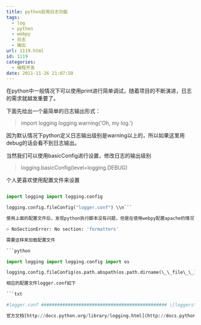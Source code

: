 ```yaml
---
title: python启用日志功能
tags:
  - log
  - python
  - webpy
  - 日志
  - 输出
url: 1119.html
id: 1119
categories:
  - 编程开发
date: 2011-11-26 21:07:50
---
```


在python中一般情况下可以使用print进行简单调试，随着项目的不断演进，日志的需求就越发重要了。  

下面先给出一个最简单的日志输出形式：  

> import logging logging.warning('Oh, my log.')

因为默认情况下python定义日志输出级别是warning以上的，所以如果这里用debug的话会看不到日志输出。  

当然我们可以使用basicConfig进行设置，修改日志的输出级别  

> logging.basicConfig(level=logging.DEBUG)

个人更喜欢使用配置文件来设置  

```python  

import logging import logging.config  

logging.config.fileConfig("logger.conf") \\n```  

使用上面的配置文件后，发现python执行脚本没有问题，但是在使用webpy配置apache的情况下报错：  

> NoSectionError: No section: 'formatters'

需要这样来加载配置文件  

```python  

import logging import logging.config import os  

logging.config.fileConfig(os.path.abspath(os.path.dirname(\_\_file\_\_)) + "/logger.conf") \\n```  

相应的配置文件logger.conf如下  

```txt  

#logger.conf ############################################### \[loggers\] keys=root \[logger\_root\] level=DEBUG handlers=hand ############################################### \[handlers\] keys=console,file \[handler\_console\] class=StreamHandler level=DEBUG formatter=form args=(sys.stdout,) \[handler\_file\] class=FileHandler level=DEBUG formatter=form args=('python.log', 'a') ############################################### \[formatters\] keys=form \[formatter\_form\] format=%(asctime)s %(filename)s\[line:%(lineno)d\] %(levelname)s %(message)s datefmt=%Y-%m-%d %H:%M:%S \\n```  

官方文档[http://docs.python.org/library/logging.html](http://docs.python.org/library/logging.html) [一些简单的例子](http://docs.python.org/howto/logging.html#logging-basic-tutorial) [还有关于配置文件的说明](http://docs.python.org/library/logging.config.html#configuration-file-format)
